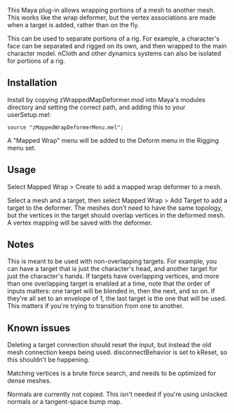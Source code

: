 This Maya plug-in allows wrapping portions of a mesh to another mesh.  This
works like the wrap deformer, but the vertex associations are made when a
target is added, rather than on the fly.

This can be used to separate portions of a rig.  For example, a character's
face can be separated and rigged on its own, and then wrapped to the main
character model.  nCloth and other dynamics systems can also be isolated
for portions of a rig.

Installation
------------

Install by copying zWrappedMapDeformer.mod into Maya's modules
directory and setting the correct path, and adding this to your userSetup.mel:

```
source "zMappedWrapDeformerMenu.mel";
```

A "Mapped Wrap" menu will be added to the Deform menu in the Rigging menu set.

Usage
-----

Select Mapped Wrap > Create to add a mapped wrap deformer to a mesh.

Select a mesh and a target, then select Mapped Wrap > Add Target to add a
target to the deformer.  The meshes don't need to have the same topology,
but the vertices in the target should overlap vertices in the deformed mesh.
A vertex mapping will be saved with the deformer.



Notes
-----

This is meant to be used with non-overlapping targets.  For example, you
can have a target that is just the character's head, and another target
for just the character's hands.  If targets have overlapping vertices,
and more than one overlapping target is enabled at a time, note that the
order of inputs matters: one target will be blended in, then the next, and
so on.  If they're all set to an envelope of 1, the last target is the one
that will be used.  This matters if you're trying to transition from one
to another.

Known issues
------------

Deleting a target connection should reset the input, but instead the old
mesh connection keeps being used.  disconnectBehavior is set to kReset, so
this shouldn't be happening.

Matching vertices is a brute force search, and needs to be optimized for
dense meshes.

Normals are currently not copied.  This isn't needed if you're using unlocked
normals or a tangent-space bump map.


